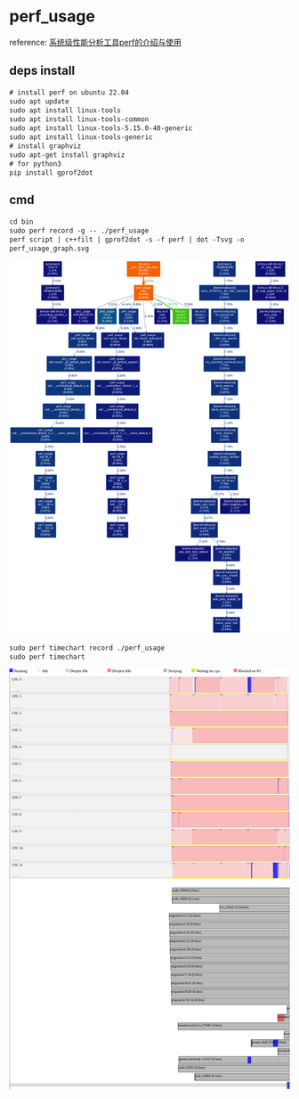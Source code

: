 # perf_usage

reference:
[系统级性能分析工具perf的介绍与使用](https://www.cnblogs.com/arnoldlu/p/6241297.html)

## deps install

```
# install perf on ubuntu 22.04
sudo apt update
sudo apt install linux-tools
sudo apt install linux-tools-common
sudo apt install linux-tools-5.15.0-40-generic 
sudo apt install linux-tools-generic
# install graphviz
sudo apt-get install graphviz
# for python3
pip install gprof2dot
```

## cmd

```
cd bin
sudo perf record -g -- ./perf_usage
perf script | c++filt | gprof2dot -s -f perf | dot -Tsvg -o perf_usage_graph.svg
```

![](graph/perf_usage_callgraph_output.svg)


```
sudo perf timechart record ./perf_usage
sudo perf timechart
```

![](graph/perf_usage_timechart_output.svg)